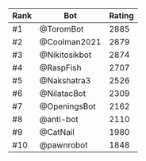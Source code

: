 Rank|Bot|Rating
---|---|---
#1|@ToromBot|2885
#2|@Coolman2021|2879
#3|@Nikitosikbot|2874
#4|@RaspFish|2707
#5|@Nakshatra3|2526
#6|@NilatacBot|2309
#7|@OpeningsBot|2162
#8|@anti-bot|2110
#9|@CatNail|1980
#10|@pawnrobot|1848

